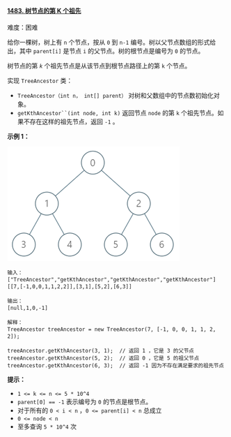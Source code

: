 #### [1483\. 树节点的第 K 个祖先](https://leetcode.cn/problems/kth-ancestor-of-a-tree-node/)

难度：困难

给你一棵树，树上有 `n` 个节点，按从 `0` 到 `n-1` 编号。树以父节点数组的形式给出，其中 `parent[i]` 是节点 `i` 的父节点。树的根节点是编号为 `0` 的节点。

树节点的第 _`k`_ 个祖先节点是从该节点到根节点路径上的第 `k` 个节点。

实现 `TreeAncestor` 类：

-   `TreeAncestor（int n， int[] parent）` 对树和父数组中的节点数初始化对象。
-   `getKthAncestor``(int node, int k)` 返回节点 `node` 的第 `k` 个祖先节点。如果不存在这样的祖先节点，返回 `-1` 。

**示例 1：**

![](./assets/img/Question1483_01.png)

```
输入：
["TreeAncestor","getKthAncestor","getKthAncestor","getKthAncestor"]
[[7,[-1,0,0,1,1,2,2]],[3,1],[5,2],[6,3]]

输出：
[null,1,0,-1]

解释：
TreeAncestor treeAncestor = new TreeAncestor(7, [-1, 0, 0, 1, 1, 2, 2]);

treeAncestor.getKthAncestor(3, 1);  // 返回 1 ，它是 3 的父节点
treeAncestor.getKthAncestor(5, 2);  // 返回 0 ，它是 5 的祖父节点
treeAncestor.getKthAncestor(6, 3);  // 返回 -1 因为不存在满足要求的祖先节点
```

**提示：**

-   `1 <= k <= n <= 5 * 10^4`
-   `parent[0] == -1` 表示编号为 `0` 的节点是根节点。
-   对于所有的 `0 < i < n` ，`0 <= parent[i] < n` 总成立
-   `0 <= node < n`
-   至多查询 `5 * 10^4` 次
